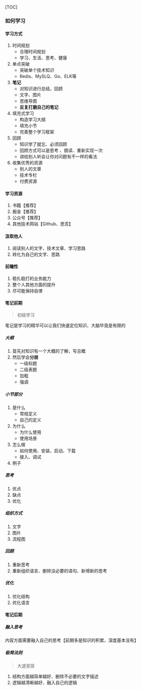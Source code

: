 [TOC]

### 如何学习

#### 学习方式

1.  时间规划
    *   合理时间规划
    *   学习、生活、思考、健康
2.  单点突破
    *   突破单个技术知识
    *   Redis、MySLQ、Go、ELK等
3.  **笔记**
    *   对知识进行总结，回顾
    *   文字、图片
    *   思维导图
    *   **反复打磨自己的笔记**
4.  填充式学习
    *   构造学习大纲
    *   填充小节
    *   完善整个学习框架
5.  回顾
    *   知识学了就忘、必须回顾
    *   回顾方式可以是思考 、朗读、重新实现一次
    *   讲给别人听会让你对问题有不一样的看法
6.  收集优秀的资源
    *   别人的文章
    *   技术专栏
    *   付费资源

#### 学习资源

1.  书籍【推荐】
2.  掘金【推荐】
3.  公众号【推荐】
4.  其他技术网站【Github、思否】

#### 汲取他人

1.  阅读别人的文字、技术文章、学习思路
2.  转化为自己的文字、思路

#### 前瞻性

1. 稳扎稳打的业务能力
2. 整个人其他方面的提升
3. 尽可能保持自律

#### 笔记前期

> 初级学习

笔记是学习的精华可以让我们快速定位知识、大脑毕竟是有限的

##### 大纲

1.  首先对知识有一个大概的了解，写总概
2.  然后学会**分层**
    *   一级标题
    *   二级表题
    *   加粗
    *   强调

##### 小节部分

1.  是什么
    *   常规定义
    *   自己的定义
2.  为什么
    *   为什么使用
    *   使用场景
3.  怎么做
    *   如何使用、安装、启动、下载
    *   接入、调试
4.  例子

##### 思考

1.  优点
2.  缺点
3.  优化

##### 组织方式

1.  文字
2.  图片
3.  流程图

##### 回顾

1.  重新思考
2.  重新组织语言、删除没必要的语句、新增新的思考

##### 优化

1.  优化结构
2.  优化语言

#### 笔记后期

##### 融入思考

内容方面需要融入自己的思考【前期多是知识的积累，深度基本没有】

##### 极简法则

> 大道至简

1. 结构方面越简单越好、删除不必要的文字描述
2. 逻辑越清晰越好、融入自己的逻辑